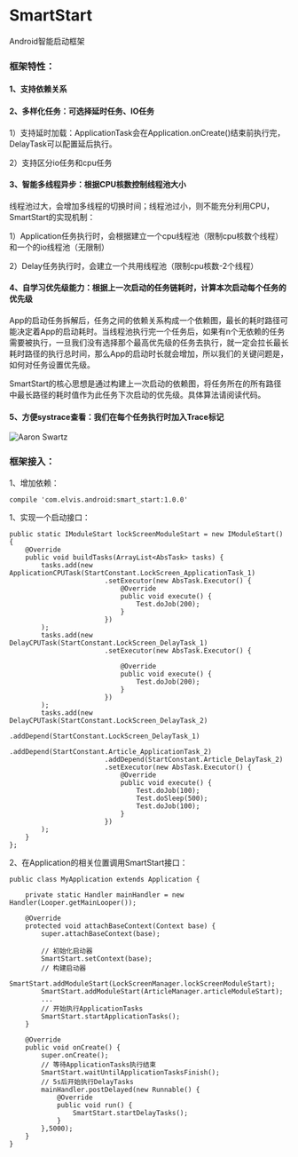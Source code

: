 

# SmartStart

Android智能启动框架

### 框架特性：

#### 1、支持依赖关系

#### 2、多样化任务：可选择延时任务、IO任务

1）支持延时加载：ApplicationTask会在Application.onCreate()结束前执行完，DelayTask可以配置延后执行。

2）支持区分io任务和cpu任务

#### 3、智能多线程异步：根据CPU核数控制线程池大小

线程池过大，会增加多线程的切换时间；线程池过小，则不能充分利用CPU，SmartStart的实现机制：

1）Application任务执行时，会根据建立一个cpu线程池（限制cpu核数个线程）和一个的io线程池（无限制）

2）Delay任务执行时，会建立一个共用线程池（限制cpu核数-2个线程）

#### 4、自学习优先级能力：根据上一次启动的任务链耗时，计算本次启动每个任务的优先级

App的启动任务拆解后，任务之间的依赖关系构成一个依赖图，最长的耗时路径可能决定着App的启动耗时。当线程池执行完一个任务后，如果有n个无依赖的任务需要被执行，一旦我们没有选择那个最高优先级的任务去执行，就一定会拉长最长耗时路径的执行总时间，那么App的启动时长就会增加，所以我们的关键问题是，如何对任务设置优先级。

SmartStart的核心思想是通过构建上一次启动的依赖图，将任务所在的所有路径中最长路径的耗时值作为此任务下次启动的优先级。具体算法请阅读代码。

#### 5、方便systrace查看：我们在每个任务执行时加入Trace标记

![Aaron Swartz](https://github.com/conghongjie/SmartStart/blob/master/readme_files/000000.png)


### 框架接入：

1、增加依赖：

    compile 'com.elvis.android:smart_start:1.0.0'


1、实现一个启动接口：

    public static IModuleStart lockScreenModuleStart = new IModuleStart() {
        @Override
        public void buildTasks(ArrayList<AbsTask> tasks) {
            tasks.add(new ApplicationCPUTask(StartConstant.LockScreen_ApplicationTask_1)
                            .setExecutor(new AbsTask.Executor() {
                                @Override
                                public void execute() {
                                    Test.doJob(200);
                                }
                            })
            );
            tasks.add(new DelayCPUTask(StartConstant.LockScreen_DelayTask_1)
                            .setExecutor(new AbsTask.Executor() {

                                @Override
                                public void execute() {
                                    Test.doJob(200);
                                }
                            })
            );
            tasks.add(new DelayCPUTask(StartConstant.LockScreen_DelayTask_2)
                            .addDepend(StartConstant.LockScreen_DelayTask_1)
                            .addDepend(StartConstant.Article_ApplicationTask_2)
                            .addDepend(StartConstant.Article_DelayTask_2)
                            .setExecutor(new AbsTask.Executor() {
                                @Override
                                public void execute() {
                                    Test.doJob(100);
                                    Test.doSleep(500);
                                    Test.doJob(100);
                                }
                            })
            );
        }
    };
  
2、在Application的相关位置调用SmartStart接口：

    public class MyApplication extends Application {

        private static Handler mainHandler = new Handler(Looper.getMainLooper());

        @Override
        protected void attachBaseContext(Context base) {
            super.attachBaseContext(base);

            // 初始化启动器
            SmartStart.setContext(base);
            // 构建启动器
            SmartStart.addModuleStart(LockScreenManager.lockScreenModuleStart);
            SmartStart.addModuleStart(ArticleManager.articleModuleStart);
            ...
            // 开始执行ApplicationTasks
            SmartStart.startApplicationTasks();
        }
    
        @Override
        public void onCreate() {
            super.onCreate();
            // 等待ApplicationTasks执行结束
            SmartStart.waitUntilApplicationTasksFinish();
            // 5s后开始执行DelayTasks
            mainHandler.postDelayed(new Runnable() {
                @Override
                public void run() {
                    SmartStart.startDelayTasks();
                }
            },5000);
        }
    }